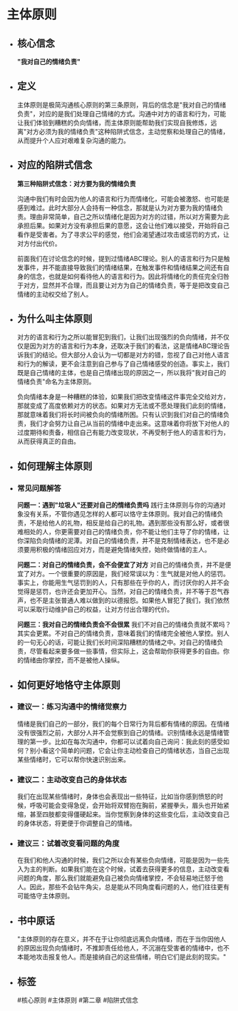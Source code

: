# 主体原则
- ## 核心信念
  **"我对自己的情绪负责"**
- ## 定义
  主体原则是极简沟通核心原则的第三条原则，背后的信念是"我对自己的情绪负责"，对应的是我们处理自己情绪的方式。沟通中对方的语言和行为，可能让我们体验到糟糕的负向情绪，而主体原则能帮助我们实现自我修炼，远离"对方必须为我的情绪负责"这种陷阱式信念，主动觉察和处理自己的情绪，从而提升个人应对艰难复杂沟通的能力。
- ## 对应的陷阱式信念
  **第三种陷阱式信念：对方要为我的情绪负责**
  
  沟通中我们有时会因为他人的语言和行为而情绪化，可能会被激怒、也可能是感到难过。此时大部分人会持有一种信念，那就是认为对方要为我的情绪负责。理由非常简单，自己之所以情绪化是因为对方的过错，所以对方需要为此承担后果。如果对方没有承担后果的意愿，这会让他们难以接受，开始将自己看作是受害者。为了寻求公平的感觉，他们会渴望通过攻击或惩罚的方式，让对方付出代价。
  
  前面我们在讨论信念的时候，提到过情绪ABC理论。别人的语言和行为只是触发事件，并不能直接导致我们的情绪结果，在触发事件和情绪结果之间还有自身的信念，也就是如何看待他人的语言和行为。因此将情绪化的责任完全归咎于对方，显然并不合理，而且要让对方为自己的情绪负责，等于是把改变自己情绪的主动权交给了别人。
- ## 为什么叫主体原则
  对方的语言和行为之所以能冒犯到我们，让我们出现强烈的负向情绪，并不仅仅是因为对方的语言和行为本身，还取决于我们的看法，这是情绪ABC理论告诉我们的结论。但大部分人会认为一切都是对方的错，忽视了自己对他人语言和行为的解读，更不会注意到自己参与了自己情绪感受的创造。事实上，我们既是自己情绪的主体，也是自己情绪出现的原因之一，所以我将"我对自己的情绪负责"命名为主体原则。
  
  负向情绪本身是一种糟糕的体验，如果我们把改变情绪这件事完全交给对方，那就变成了高度依赖对方的状态。如果对方无法或不愿处理我们此刻的情绪，那就意味着我们将长时间被负向的情绪所困。只有认识到我们对自己的情绪负责，我们才会努力让自己从当前的情绪中走出来。这意味着你将放下对他人的过度期待和责备，相信自己有能力改变现状，不再受制于他人的语言和行为，从而获得真正的自由。
- ## 如何理解主体原则
- ### 常见问题解答
  
  **问题一：遇到"垃圾人"还要对自己的情绪负责吗**
  践行主体原则与你的沟通对象没有关系，不管你遇见怎样的人都可以恪守主体原则。我对自己的情绪负责，不是给他人的礼物，相反是给自己的礼物。遇到那些没有那么好，或者很难相处的人，你更需要对自己的情绪负责，你不能让他们主导了你的情绪，让你深陷负向情绪的泥潭。对自己的情绪负责，并不是克制情绪表达，也不是必须要用积极的情绪回应对方，而是避免情绪失控，始终做情绪的主人。
  
  **问题二：对自己的情绪负责，会不会便宜了对方**
  对自己的情绪负责，并不是便宜了对方。一个很重要的原因是，我们经常误以为：生气就是对他人的惩罚。事实上，你能用生气惩罚到的人，只有那些在乎你的人，而讨厌你的人并不会觉得是惩罚，也许还会更加开心。当然，对自己的情绪负责，并不等于忍气吞声，也不是主张普通人难以做到的以德报怨。如果他人冒犯了我们，我们依然可以采取行动维护自己的权益，让对方付出合理的代价。
  
  **问题三：我对自己的情绪负责会不会很累**
  我们不对自己的情绪负责就不累吗？其实会更累。不对自己的情绪负责，意味着我们的情绪完全被他人掌控。别人的一句无心的话，可能让我们长时间深陷糟糕的情绪之中。对自己的情绪负责，尽管看起来要多做一些事情，但实际上，这会帮助你获得更多的自由。你的情绪由你掌控，而不是被他人操纵。
- ## 如何更好地恪守主体原则
- ### 建议一：练习沟通中的情绪觉察力
  情绪是我们自己的一部分，我们的每个日常行为背后都有情绪的原因。在情绪没有很强烈之前，大部分人并不会觉察到自己的情绪。识别情绪永远是情绪管理的第一步。比如在每次沟通中，你都可以试着向自己询问：我此刻的感受如何？别小看这个简单的问题，它会让你主动检查自己的情绪状态，当自己出现某些情绪时，它可以帮你快速识别出来。
- ### 建议二：主动改变自己的身体状态
  我们在出现某些情绪时，身体也会表现出一些特征，比如当你感到愤怒的时候，呼吸可能会变得急促，会开始将双臂抱在胸前，紧握拳头，眉头也开始紧缩，甚至四肢都变得僵硬起来。当你觉察到身体的这些变化后，主动改变自己的身体状态，将更便于你调整自己的情绪。
- ### 建议三：试着改变看问题的角度
  在我们和他人沟通的时候，我们之所以会有某些负向情绪，可能是因为一些先入为主的判断。如果我们能在这个时候，试着去获得更多的信息，主动改变看问题的角度，那么我们就能避免自己被负向情绪掌控，不会轻易地迁怒于他人。因此，那些不会钻牛角尖，总是能从不同角度看问题的人，他们往往更有可能恪守主体原则。
- ## 书中原话
  "主体原则的存在意义，并不在于让你彻底远离负向情绪，而在于当你因他人的原因出现负向情绪时，不推卸责任给他人，不沉溺在受害者的情绪中，也不本能地攻击报复他人。而是接纳自己的这些情绪，明白它们是此刻的现实。"
- ## 标签
  #核心原则 #主体原则 #第二章 #陷阱式信念